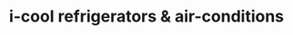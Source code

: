 ---
title: "i-cool refrigerators & air-conditions"
url: /karachi/i-cool-refrigerators-und-air-conditions/
shop: Allgemein
---